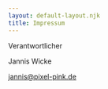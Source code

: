 ```yaml
---
layout: default-layout.njk
title: Impressum
---
```


Verantwortlicher

Jannis Wicke

[jannis@pixel-pink.de](mailto:jannis@pixel-pink.de)
